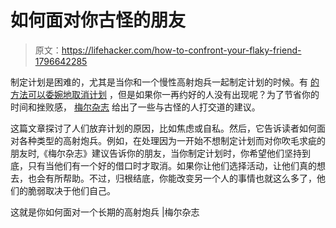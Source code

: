 # 如何面对你古怪的朋友

> 原文：<https://lifehacker.com/how-to-confront-your-flaky-friend-1796642285>

制定计划是困难的，尤其是当你和一个慢性高射炮兵一起制定计划的时候。有 [的方法可以委婉地取消计划](http://lifehacker.com/how-to-flake-out-on-someone-gracefully-5919163#_ga=2.176557728.480883058.1499263406-1887250931.1497314809) ，但是如果你一再约好的人没有出现呢？为了节省你的时间和挫败感， [梅尔杂志](https://melmagazine.com/this-is-how-you-confront-a-chronic-flaker-b88f493ef3e2) 给出了一些与古怪的人打交道的建议。



这篇文章探讨了人们放弃计划的原因，比如焦虑或自私。然后，它告诉读者如何面对各种类型的高射炮兵。例如，在处理因为一开始不想制定计划而对你吹毛求疵的朋友时,《梅尔杂志》建议告诉你的朋友，当你制定计划时，你希望他们坚持到底，只有当他们有一个好的借口时才取消。如果你让他们选择活动，让他们真的想去，也会有所帮助。不过，归根结底，你能改变另一个人的事情也就这么多了，他们的脆弱取决于他们自己。

这就是你如何面对一个长期的高射炮兵 |梅尔杂志